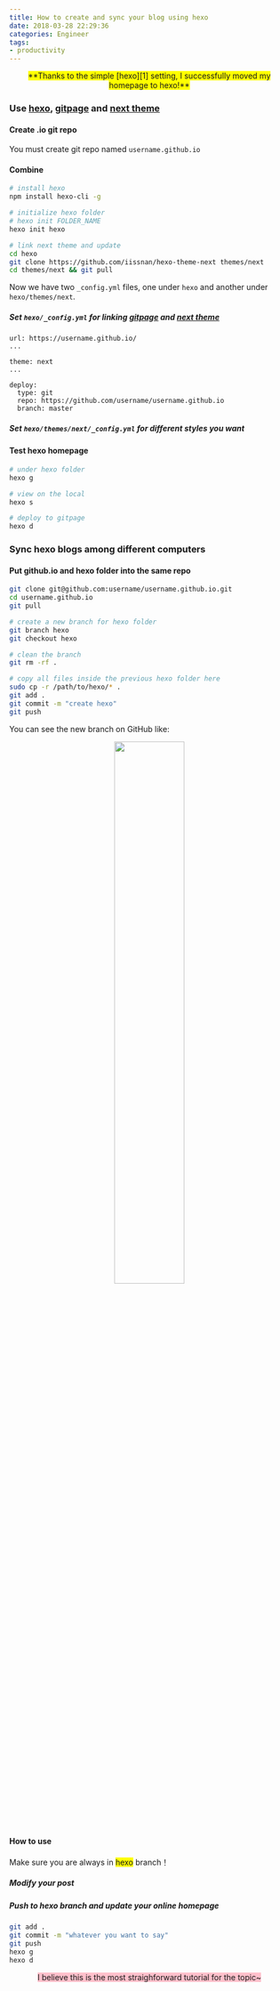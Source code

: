 ```yaml
---
title: How to create and sync your blog using hexo
date: 2018-03-28 22:29:36
categories: Engineer
tags:
- productivity
---
```


<center><span style="background: yellow">**Thanks to the simple [hexo][1] setting, I successfully moved my homepage to hexo!**</span></center>

### Use [hexo][1], [gitpage][2] and [next theme][3]

#### Create .io git repo

You must create git repo named `username.github.io`

#### Combine

```bash
# install hexo
npm install hexo-cli -g

# initialize hexo folder
# hexo init FOLDER_NAME
hexo init hexo

# link next theme and update
cd hexo
git clone https://github.com/iissnan/hexo-theme-next themes/next
cd themes/next && git pull
```

Now we have two `_config.yml` files, one under `hexo` and another under `hexo/themes/next`. 

##### Set `hexo/_config.yml` for linking [gitpage][2] and [next theme][3]

```
url: https://username.github.io/
...

theme: next
...

deploy:
  type: git
  repo: https://github.com/username/username.github.io
  branch: master
```

##### Set `hexo/themes/next/_config.yml` for different styles you want

#### Test hexo homepage

```bash
# under hexo folder
hexo g

# view on the local
hexo s 

# deploy to gitpage
hexo d
```

### Sync hexo blogs among different computers

#### Put github.io and hexo folder into the same repo

```bash
git clone git@github.com:username/username.github.io.git
cd username.github.io
git pull

# create a new branch for hexo folder
git branch hexo
git checkout hexo

# clean the branch
git rm -rf .

# copy all files inside the previous hexo folder here
sudo cp -r /path/to/hexo/* .
git add .
git commit -m "create hexo"
git push
```

You can see the new branch on GitHub like:
<center><img src="https://cl.ly/3Z3a2y1a1L2o/Image%202018-03-28%20at%2010.58.35%20PM.png" style="width: 50%"></center>

#### How to use

Make sure you are always in <span style="background: yellow">hexo</span> branch！

##### Modify your post
##### Push to hexo branch and update your online homepage

```bash
git add .
git commit -m "whatever you want to say"
git push
hexo g
hexo d
```


<center><span style="background: pink">I believe this is the most straighforward tutorial for the topic~</span></center>

[1]: https://hexo.io/
[2]: https://pages.github.com/
[3]: https://github.com/iissnan/hexo-theme-next